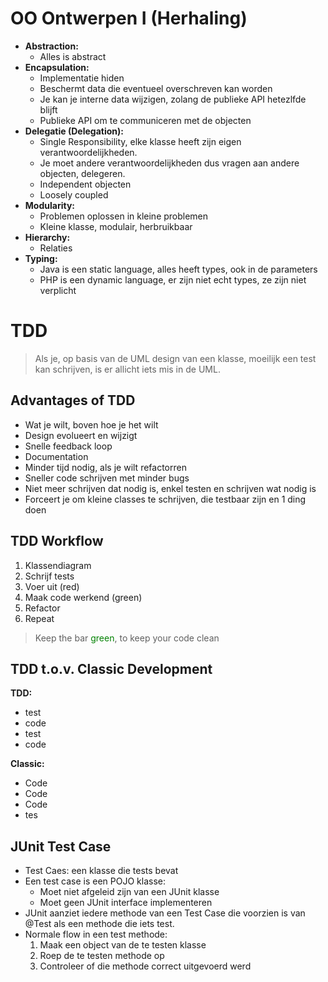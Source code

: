 <!--
title: OO Ontwerpen II
-->

# OO Ontwerpen I (Herhaling)

- **Abstraction:**
    - Alles is abstract
- **Encapsulation:**
    - Implementatie hiden
    - Beschermt data die eventueel overschreven kan worden
    - Je kan je interne data wijzigen, zolang de publieke API hetezlfde blijft
    - Publieke API om te communiceren met de objecten
- **Delegatie (Delegation):**
    - Single Responsibility, elke klasse heeft zijn eigen verantwoordelijkheden.
    - Je moet andere verantwoordelijkheden dus vragen aan andere objecten, delegeren.
    - Independent objecten
    - Loosely coupled
- **Modularity:**
    - Problemen oplossen in kleine problemen
    - Kleine klasse, modulair, herbruikbaar
- **Hierarchy:**
    - Relaties
- **Typing:**
    - Java is een static language, alles heeft types, ook in de parameters
    - PHP is een dynamic language, er zijn niet echt types, ze zijn niet verplicht

# TDD

> Als je, op basis van de UML design van een klasse, moeilijk een test kan schrijven, is er allicht iets mis in de UML.

## Advantages of TDD

- Wat je wilt, boven hoe je het wilt
- Design evolueert en wijzigt
- Snelle feedback loop
- Documentation
- Minder tijd nodig, als je wilt refactorren
- Sneller code schrijven met minder bugs
- Niet meer schrijven dat nodig is, enkel testen en schrijven wat nodig is
- Forceert je om kleine classes te schrijven, die testbaar zijn en 1 ding doen

## TDD Workflow

1. Klassendiagram
2. Schrijf tests
3. Voer uit (red)
4. Maak code werkend (green)
5. Refactor
6. Repeat

> Keep the bar <font color=green>green</font>, to keep your code clean

## TDD t.o.v. Classic Development

**TDD:**

- test
- code
- test
- code

**Classic:**

- Code
- Code
- Code
- tes

## JUnit Test Case

- Test Caes: een klasse die tests bevat
- Een test case is een POJO klasse:
    - Moet niet afgeleid zijn van een JUnit klasse
    - Moet geen JUnit interface implementeren
- JUnit aanziet iedere methode van een Test Case die voorzien is van @Test als een methode die iets test.
- Normale flow in een test methode:
    1. Maak een object van de te testen klasse
    2. Roep de te testen methode op
    3. Controleer of die methode correct uitgevoerd werd
